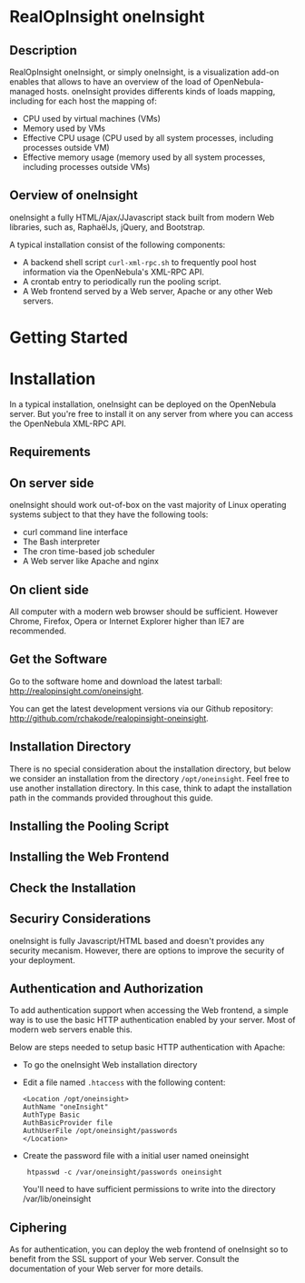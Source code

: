 RealOpInsight oneInsight
========================

Description
--------
RealOpInsight oneInsight, or simply oneInsight, is a visualization add-on enables that allows 
to have an overview of the load of OpenNebula-managed hosts. oneInsight provides differents 
kinds of loads mapping, including for each host the mapping of:

* CPU used by virtual machines (VMs)
* Memory used by VMs
* Effective CPU usage (CPU used by all system processes, including 
  processes outside VM)
* Effective memory usage (memory used by all system processes, including 
  processes outside VMs)

Oerview of oneInsight
---------------------
oneInsight a fully HTML/Ajax/JJavascript stack built from modern Web libraries, 
such as, RaphaëlJs, jQuery, and Bootstrap.

A typical installation consist of the following components:
 
* A backend shell script ``curl-xml-rpc.sh`` to frequently pool host information
  via the OpenNebula's XML-RPC API. 
* A crontab entry to periodically run the pooling script. 
* A Web frontend served by a Web server, Apache or any other Web servers. 


Getting Started
===============

Installation
============
In a typical installation, oneInsight can be deployed on the OpenNebula 
server. But you're free to install it on any server from where you can 
access the OpenNebula XML-RPC API.

Requirements
------------

On server side
--------------
oneInsight should work out-of-box on the vast majority of Linux operating systems 
subject to that they have the following tools:

  * curl command line interface
  * The Bash interpreter
  * The cron time-based job scheduler
  * A Web server like Apache and nginx 


On client side
--------------
All computer with a modern web browser should be sufficient. However Chrome, 
Firefox, Opera or Internet Explorer higher than IE7 are recommended.  


Get the Software
----------------
Go to the software home and download the latest tarball: 
http://realopinsight.com/oneinsight.

You can get the latest development versions via our Github repository: 
http://github.com/rchakode/realopinsight-oneinsight.

Installation Directory
----------------------
There is no special consideration about the installation directory, but below 
we consider an installation from the directory ``/opt/oneinsight``. Feel free to 
use another installation directory. In this case, think to adapt the installation 
path in the commands provided throughout this guide.

Installing the Pooling Script
-----------------------------

Installing the Web Frontend
---------------------------

Check the Installation
----------------------

Securiry Considerations
-----------------------
oneInsight is fully Javascript/HTML based and doesn't provides any security mecanism.
However, there are options to improve the security of your deployment.

Authentication and Authorization
--------------------------------
To add authentication support when accessing the Web frontend, a simple way is to 
use the basic HTTP authentication enabled by your server. Most of modern web servers
enable this. 

Below are steps needed to setup basic HTTP authentication with Apache:

* To go the oneInsight Web installation directory
* Edit a file named ``.htaccess`` with the following content:

    ```
    <Location /opt/oneinsight>
    AuthName "oneInsight"
    AuthType Basic
    AuthBasicProvider file
    AuthUserFile /opt/oneinsight/passwords
    </Location>
    ```

* Create the password file with a initial user named oneinsight
  ```
   htpasswd -c /var/oneinsight/passwords oneinsight
  ```
  You'll need to have sufficient permissions to write into the directory /var/lib/oneinsight

Ciphering
---------
As for authentication, you can deploy the web frontend of oneInsight so to benefit from the SSL support of your Web server. Consult the documentation of your Web server for more details. 


